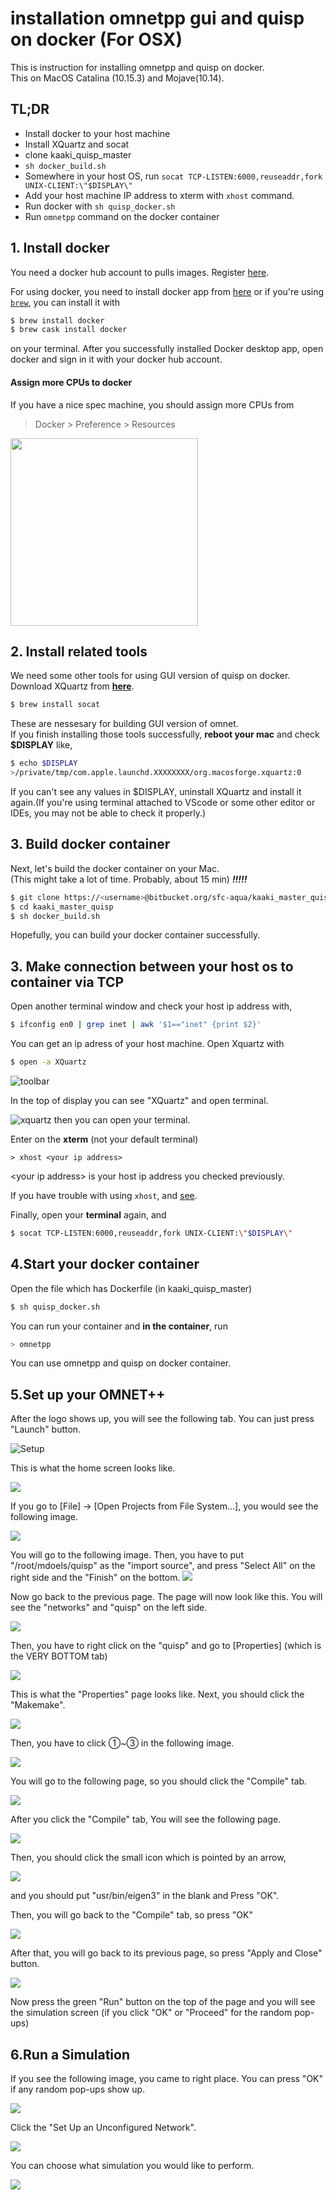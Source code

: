 # installation omnetpp gui and quisp on docker (For OSX)

This is instruction for installing omnetpp and quisp on docker.  
This on MacOS Catalina (10.15.3) and Mojave(10.14).

## TL;DR
- Install docker to your host machine
- Install XQuartz and socat
- clone kaaki_quisp_master
- `sh docker_build.sh`
- Somewhere in your host OS, run `socat TCP-LISTEN:6000,reuseaddr,fork UNIX-CLIENT:\"$DISPLAY\"`
- Add your host machine IP address to xterm with `xhost` command.
- Run docker with `sh quisp_docker.sh`
- Run `omnetpp` command on the docker container

## 1. Install docker

You need a docker hub account to pulls images. Register [here](https://hub.docker.com/).

For using docker, you need to install docker app from [here](https://hub.docker.com/editions/community/docker-ce-desktop-mac) or if you're using [`brew`](https://brew.sh/), you can install it with
```zsh
$ brew install docker
$ brew cask install docker
```
on your terminal.
After you successfully installed Docker desktop app, open docker and sign in it with your docker hub account.

#### Assign more CPUs to docker

If you have a nice spec machine, you should assign more CPUs from
> Docker > Preference > Resources

<img src=https://i.imgur.com/m5r2WMA.png width=300>

## 2. Install related tools

We need some other tools for using GUI version of quisp on docker.
Download XQuartz from [**here**](https://www.xquartz.org/).

```zsh
$ brew install socat
```

These are nessesary for building GUI version of omnet.  
If you finish installing those tools successfully, **reboot your mac** and check **$DISPLAY** like,

```zsh
$ echo $DISPLAY
>/private/tmp/com.apple.launchd.XXXXXXXX/org.macosforge.xquartz:0
```

If you can't see any values in $DISPLAY, uninstall XQuartz and install it again.(If you're using terminal attached to VScode or some other editor or IDEs, you may not be able to check it properly.)

## 3. Build docker container

Next, let's build the docker container on your Mac.  
(This might take a lot of time. Probably, about 15 min)
***!!!!!<CHANGE WHEN THIS BECOME OSS>***
```zsh
$ git clone https://<username>@bitbucket.org/sfc-aqua/kaaki_master_quisp.git
$ cd kaaki_master_quisp
$ sh docker_build.sh
```
Hopefully, you can build your docker container successfully.

## 3. Make connection between your host os to container via TCP

Open another terminal window and check your host ip address with,

```zsh
$ ifconfig en0 | grep inet | awk '$1=="inet" {print $2}'
```

You can get an ip adress of your host machine.
Open Xquartz with

```zsh
$ open -a XQuartz
```

![toolbar](https://i.imgur.com/ZGaAcFU.png)

In the top of display you can see "XQuartz" and open terminal.

![xquartz](https://i.imgur.com/lXUyrcg.png)
then you can open your terminal.

Enter on the **xterm** (not your default terminal)

```xterm
> xhost <your ip address>
```

\<your ip address> is your host ip address you checked previously.  

If you have trouble with using `xhost`, and [see](./xhost_trouble_shooting.md).

Finally, open your **terminal** again, and

```zsh
$ socat TCP-LISTEN:6000,reuseaddr,fork UNIX-CLIENT:\"$DISPLAY\"
```

## 4.Start your docker container

Open the file which has Dockerfile (in kaaki_quisp_master)

```zsh 
$ sh quisp_docker.sh
```

You can run your container and **in the container**, run
```zsh
> omnetpp
```

You can use omnetpp and quisp on docker container.

## 5.Set up your OMNET++
After the logo shows up, you will see the following tab. You can just press "Launch" button. 

![Setup](https://user-images.githubusercontent.com/45162150/74584459-e7b2a000-5015-11ea-95a0-cd811ed9b25d.png)


This is what the home screen looks like.

![](https://i.imgur.com/0eTDAQi.png)


If you go to [File] → [Open Projects from File System...], you would see the following image.

![](https://i.imgur.com/LE63EJE.png)


You will go to the following image.  Then, you have to put "/root/mdoels/quisp" as the "import source", and press "Select All" on the right side and the "Finish" on the bottom.
![](https://i.imgur.com/iEbayjS.png)


Now go back to the previous page.
The page will now look like this.
You will see the "networks" and "quisp" on the left side.


![](https://i.imgur.com/RuGLKXJ.png)

Then, you have to right click on the "quisp" and go to [Properties] (which is the VERY BOTTOM tab)


![](https://i.imgur.com/MITpLz4.png)


This is what the "Properties" page looks like. Next, you should click the "Makemake".


![](https://i.imgur.com/2njDPBi.png)


Then, you have to click ①~③ in the following image.

![](https://i.imgur.com/Zwqql8b.png)


You will go to the following page, so you should click the "Compile" tab.

![](https://i.imgur.com/wdeH3pC.png)

After you click the "Compile" tab, You will see the following page.

![](https://i.imgur.com/CTB85mk.png)

Then, you should click the small icon which is pointed by an arrow, 

![](https://i.imgur.com/Up47pD1.png)

and you should put "usr/bin/eigen3" in the blank and Press "OK".

Then, you will go back to the "Compile" tab, so press "OK"

![](https://i.imgur.com/0TnZxmR.png)


After that, you will go back to its previous page, so press "Apply and Close" button.

![](https://i.imgur.com/TH3yLUM.png)


Now press the green "Run" button on the top of the page and you will see the simulation screen (if you click "OK" or "Proceed" for the random pop-ups)

## 6.Run a Simulation
If you see the following image, you came to right place. You can press "OK" if any random pop-ups show up.

![](https://i.imgur.com/lzsxTqa.png)

Click the "Set Up an Unconfigured Network".

![](https://i.imgur.com/cdi34vk.png)

You can choose what simulation you would like to perform.

![](https://i.imgur.com/oPfFUGR.png)